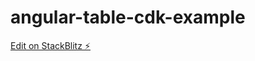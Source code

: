 # angular-table-cdk-example

[Edit on StackBlitz ⚡️](https://stackblitz.com/edit/angular-tranyp-rgecyy)